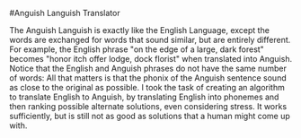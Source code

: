 #Anguish Languish Translator

The Anguish Languish is exactly like the English Language, except the words are exchanged for words that sound similar, but are entirely different. For example, the English phrase "on the edge of a large, dark forest" becomes "honor itch offer lodge, dock florist" when translated into Anguish. Notice that the English and Anguish phrases do not have the same number of words: All that matters is that the phonix of the Anguish sentence sound as close to the original as possible. I took the task of creating an algorithm to translate English to Anguish, by translating English into phonemes and then ranking possible alternate solutions, even considering stress. It works sufficiently, but is still not as good as solutions that a human might come up with.

